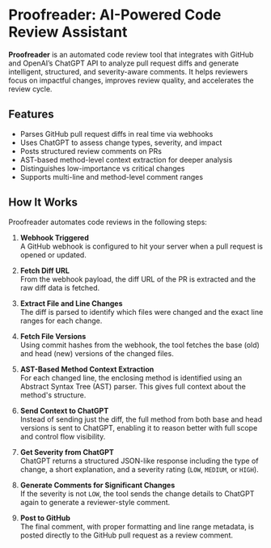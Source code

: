 # Proofreader: AI-Powered Code Review Assistant

**Proofreader** is an automated code review tool that integrates with GitHub and OpenAI’s ChatGPT API to analyze pull request diffs and generate intelligent, structured, and severity-aware comments. It helps reviewers focus on impactful changes, improves review quality, and accelerates the review cycle.


## Features

- Parses GitHub pull request diffs in real time via webhooks
- Uses ChatGPT to assess change types, severity, and impact
- Posts structured review comments on PRs
- AST-based method-level context extraction for deeper analysis
- Distinguishes low-importance vs critical changes
- Supports multi-line and method-level comment ranges


## How It Works

Proofreader automates code reviews in the following steps:

1. **Webhook Triggered**  
   A GitHub webhook is configured to hit your server when a pull request is opened or updated.

2. **Fetch Diff URL**  
   From the webhook payload, the diff URL of the PR is extracted and the raw diff data is fetched.

3. **Extract File and Line Changes**  
   The diff is parsed to identify which files were changed and the exact line ranges for each change.

4. **Fetch File Versions**  
   Using commit hashes from the webhook, the tool fetches the base (old) and head (new) versions of the changed files.

5. **AST-Based Method Context Extraction**  
   For each changed line, the enclosing method is identified using an Abstract Syntax Tree (AST) parser. This gives full context about the method's structure.

6. **Send Context to ChatGPT**  
   Instead of sending just the diff, the full method from both base and head versions is sent to ChatGPT, enabling it to reason better with full scope and control flow visibility.

7. **Get Severity from ChatGPT**  
   ChatGPT returns a structured JSON-like response including the type of change, a short explanation, and a severity rating (`LOW`, `MEDIUM`, or `HIGH`).

8. **Generate Comments for Significant Changes**  
   If the severity is not `LOW`, the tool sends the change details to ChatGPT again to generate a reviewer-style comment.

9. **Post to GitHub**  
   The final comment, with proper formatting and line range metadata, is posted directly to the GitHub pull request as a review comment.
